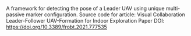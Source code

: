 A framework for detecting the pose of a Leader UAV using unique multi-passive marker configuration.
Source code for article: Visual Collaboration Leader-Follower UAV-Formation for Indoor Exploration
Paper DOI: https://doi.org/10.3389/frobt.2021.777535
